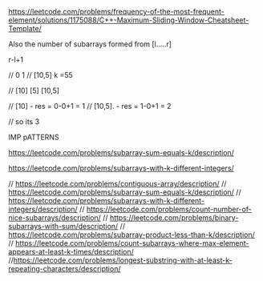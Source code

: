 https://leetcode.com/problems/frequency-of-the-most-frequent-element/solutions/1175088/C++-Maximum-Sliding-Window-Cheatsheet-Template/


Also the number of subarrays formed from [l.....r]

r-l+1



//  0  1
// [10,5] k =55

// [10] [5] [10,5]

// [10]         - res = 0-0+1 = 1
// [10,5].      - res = 1-0+1 = 2


// so its 3



IMP pATTERNS

https://leetcode.com/problems/subarray-sum-equals-k/description/

https://leetcode.com/problems/subarrays-with-k-different-integers/




// https://leetcode.com/problems/contiguous-array/description/
// https://leetcode.com/problems/subarray-sum-equals-k/description/
// https://leetcode.com/problems/subarrays-with-k-different-integers/description/
// https://leetcode.com/problems/count-number-of-nice-subarrays/description/
// https://leetcode.com/problems/binary-subarrays-with-sum/description/
// https://leetcode.com/problems/subarray-product-less-than-k/description/
// https://leetcode.com/problems/count-subarrays-where-max-element-appears-at-least-k-times/description/
//https://leetcode.com/problems/longest-substring-with-at-least-k-repeating-characters/description/

